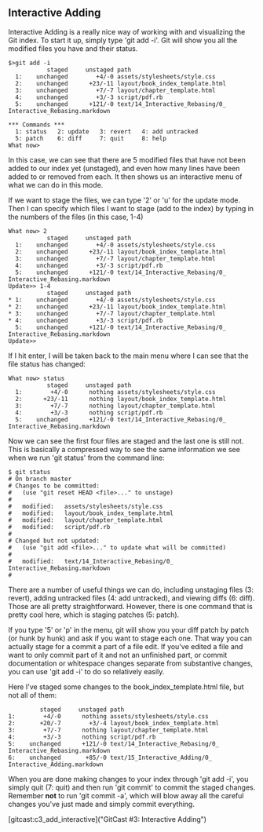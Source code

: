 ## Interactive Adding ##

Interactive Adding is a really nice way of working with and visualizing
the Git index.  To start it up, simply type 'git add -i'.  Git will show
you all the modified files you have and their status.

	$>git add -i
	           staged     unstaged path
	  1:    unchanged        +4/-0 assets/stylesheets/style.css
	  2:    unchanged      +23/-11 layout/book_index_template.html
	  3:    unchanged        +7/-7 layout/chapter_template.html
	  4:    unchanged        +3/-3 script/pdf.rb
	  5:    unchanged      +121/-0 text/14_Interactive_Rebasing/0_ Interactive_Rebasing.markdown

	*** Commands ***
	  1: status	  2: update	  3: revert	  4: add untracked
	  5: patch	  6: diff	  7: quit	  8: help
	What now> 

In this case, we can see that there are 5 modified files that have not been
added to our index yet (unstaged), and even how many lines have been added to
or removed from each.  It then shows us an interactive menu of what we can
do in this mode.

If we want to stage the files, we can type '2' or 'u' for the update mode. 
Then I can specify which files I want to stage (add to the index) by typing
in the numbers of the files (in this case, 1-4)

	What now> 2
	           staged     unstaged path
	  1:    unchanged        +4/-0 assets/stylesheets/style.css
	  2:    unchanged      +23/-11 layout/book_index_template.html
	  3:    unchanged        +7/-7 layout/chapter_template.html
	  4:    unchanged        +3/-3 script/pdf.rb
	  5:    unchanged      +121/-0 text/14_Interactive_Rebasing/0_ Interactive_Rebasing.markdown
	Update>> 1-4
	           staged     unstaged path
	* 1:    unchanged        +4/-0 assets/stylesheets/style.css
	* 2:    unchanged      +23/-11 layout/book_index_template.html
	* 3:    unchanged        +7/-7 layout/chapter_template.html
	* 4:    unchanged        +3/-3 script/pdf.rb
	  5:    unchanged      +121/-0 text/14_Interactive_Rebasing/0_ Interactive_Rebasing.markdown
	Update>> 

If I hit enter, I will be taken back to the main menu where I can see that
the file status has changed:

	What now> status
	           staged     unstaged path
	  1:        +4/-0      nothing assets/stylesheets/style.css
	  2:      +23/-11      nothing layout/book_index_template.html
	  3:        +7/-7      nothing layout/chapter_template.html
	  4:        +3/-3      nothing script/pdf.rb
	  5:    unchanged      +121/-0 text/14_Interactive_Rebasing/0_ Interactive_Rebasing.markdown

Now we can see the first four files are staged and the last one is still not.
This is basically a compressed way to see the same information we see when
we run 'git status' from the command line:

	$ git status
	# On branch master
	# Changes to be committed:
	#   (use "git reset HEAD <file>..." to unstage)
	#
	#	modified:   assets/stylesheets/style.css
	#	modified:   layout/book_index_template.html
	#	modified:   layout/chapter_template.html
	#	modified:   script/pdf.rb
	#
	# Changed but not updated:
	#   (use "git add <file>..." to update what will be committed)
	#
	#	modified:   text/14_Interactive_Rebasing/0_ Interactive_Rebasing.markdown
	#

There are a number of useful things we can do, including unstaging files (3: revert),
adding untracked files (4: add untracked), and viewing diffs (6: diff). Those
are all pretty straightforward.  However, there is one command that is pretty
cool here, which is staging patches (5: patch).

If you type '5' or 'p' in the menu, git will show you your diff patch by patch 
(or hunk by hunk) and ask if you want to stage each one.  That way you can 
actually stage for a commit a part of a file edit.  If you've edited a file
and want to only commit part of it and not an unfinished part, or commit 
documentation or whitespace changes separate from substantive changes, you can
use 'git add -i' to do so relatively easily.

Here I've staged some changes to the book_index_template.html file, but not all
of them:

	         staged     unstaged path
	1:        +4/-0      nothing assets/stylesheets/style.css
	2:       +20/-7        +3/-4 layout/book_index_template.html
	3:        +7/-7      nothing layout/chapter_template.html
	4:        +3/-3      nothing script/pdf.rb
	5:    unchanged      +121/-0 text/14_Interactive_Rebasing/0_ Interactive_Rebasing.markdown
	6:    unchanged       +85/-0 text/15_Interactive_Adding/0_ Interactive_Adding.markdown

When you are done making changes to your index through 'git add -i', you simply
quit (7: quit) and then run 'git commit' to commit the staged changes.  Remember
**not** to run 'git commit -a', which will blow away all the careful changes 
you've just made and simply commit everything.

[gitcast:c3_add_interactive]("GitCast #3: Interactive Adding")
